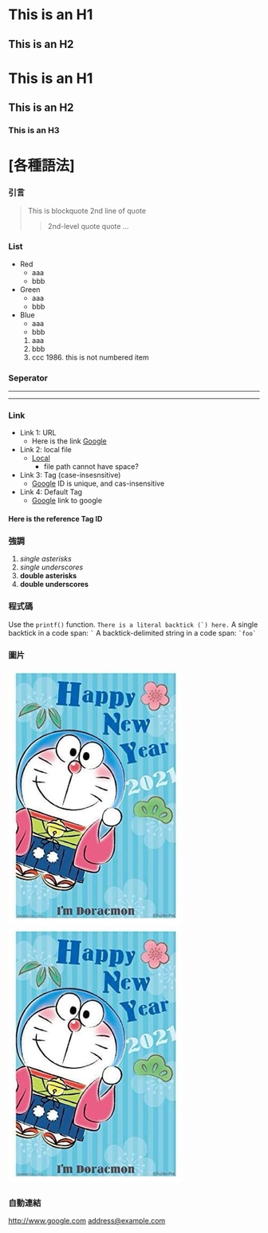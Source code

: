 This is an H1
=======
This is an H2
-------
# This is an H1
## This is an H2

### This is an H3

# [各種語法]
### 引言
> This is blockquote
> 2nd line of quote
>> 2nd-level quote
> quote ...
### List
* Red
    * aaa
    * bbb
* Green
    - aaa
    - bbb
* Blue
    + aaa
    + bbb
    1. aaa
    2. bbb
    3. ccc
    1986\. this is not numbered item
### Seperator
------------
************
### Link
* Link 1: URL
    * Here is the link [Google](https://www.google.com/ "Title")
* Link 2: local file
    * [Local](./_another_link_file.md "file title")
        - file path cannot have space?
* Link 3: Tag (case-insesnsitive)
    * [Google][tag_id] ID is unique, and cas-insensitive
* Link 4: Default Tag
    * [Google][] link to google

#### Here is the reference Tag ID
[tag_id]: http://example.com/  "Optional Title Here"
[Google]: http://www.google.com



### 強調
1. *single asterisks*
2. _single underscores_
3. **double asterisks**
4. __double underscores__


### 程式碼
Use the `printf()` function.
``There is a literal backtick (`) here.``
A single backtick in a code span: `` ` ``
A backtick-delimited string in a code span: `` `foo` ``

### 圖片
![Alt text](./doraemon.jpg)
![Alt text](./doraemon.jpg "Optional title")

### 自動連結
<http://www.google.com>
<address@example.com>







